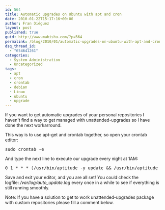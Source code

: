 ```yaml
---
id: 564
title: Automatic upgrades on Ubuntu with apt and cron
date: 2010-01-22T15:17:16+00:00
author: Fran Diéguez
layout: post
published: true
guid: http://www.mabishu.com/?p=564
permalink: /blog/2010/01/automatic-upgrades-on-ubuntu-with-apt-and-cron/
dsq_thread_id:
  - "654641261"
categories:
  - System Administration
  - Uncategorized
tags:
  - apt
  - cron
  - crontab
  - debian
  - Linux
  - ubuntu
  - upgrade
---
```

If you want to get automatic upgrades of your personal repositories I haven't find a way to get managed with unattended-upgrades so I have done the next workarround.

This way is to use apt-get and crontab together, so open your crontab editor:
<pre>sudo crontab -e</pre>
And type the next line to execute our upgrade every night at 1AM:
<pre>0 1 * * * (/usr/bin/aptitude -y update &amp;&amp; /usr/bin/aptitude -y safe-upgrade) 2&gt;&amp;1 &gt;&gt; /var/log/auto_update.log</pre>
Save and exit your editor, and you are all set! You could check the logfile: <em>/var/log/auto_update.log</em> every once in a while to see if everything is still running smoothly.

Note: If you have a solution to get to work unattended-upgrades package with custom repositories please fill a comment below.